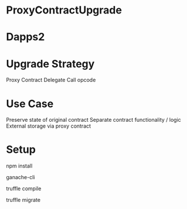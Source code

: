 # ProxyContractUpgrade
# Dapps2

# Upgrade Strategy
 Proxy Contract
 Delegate Call opcode
 
# Use Case
 Preserve state of original contract
 Separate contract functionality / logic
 External storage via proxy contract

# Setup
 npm install
 
 ganache-cli
 
 truffle compile
 
 truffle migrate
